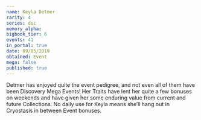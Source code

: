 ```yaml
---
name: Keyla Detmer
rarity: 4
series: dsc
memory_alpha:
bigbook_tier: 6
events: 41
in_portal: true
date: 09/05/2019
obtained: Event
mega: false
published: true
---
```


Detmer has enjoyed quite the event pedigree, and not even all of them have been Discovery Mega Events! Her Traits have lent her quite a few bonuses on weekends and have given her some enduring value from current and future Collections. No daily use for Keyla means she’ll hang out in Cryostasis in between Event bonuses.
